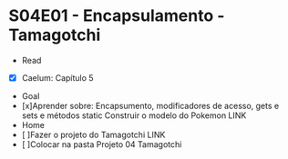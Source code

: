 # S04E01 - Encapsulamento - Tamagotchi
- Read
- [x] Caelum: Capítulo 5
- Goal
- [x]Aprender sobre: Encapsumento, modificadores de acesso, gets e sets e métodos static
Construir o modelo do Pokemon LINK
- Home
- [ ]Fazer o projeto do Tamagotchi LINK
- [ ]Colocar na pasta Projeto 04 Tamagotchi